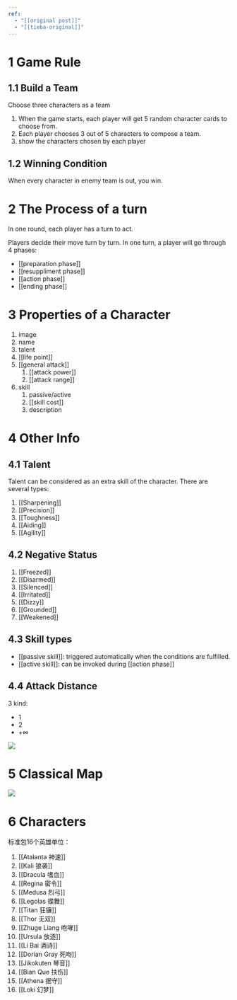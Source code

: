 ```yaml
---
ref:
  - "[[original post]]"
  - "[[tieba-original]]"
---
```

# 1 Game Rule  
## 1.1 Build a Team

Choose three characters as a team
1. When the game starts, each player will get 5 random character cards to choose from.
2. Each player chooses 3 out of 5 characters to compose a team.
3. show the characters chosen by each player
## 1.2 Winning Condition

When every character in enemy team is out, you win.
# 2 The Process of a turn

In one round, each player has a turn to act.

Players decide their move turn by turn. In one turn, a player will go through 4 phases:
- [[preparation phase]]
- [[resuppliment phase]]
- [[action phase]]
- [[ending phase]]

# 3 Properties of a Character

1. image
2. name
3. talent
4. [[life point]]
5. [[general attack]]
	1. [[attack power]]
	2. [[attack range]]
6. skill
	1. passive/active
	2. [[skill cost]]
	3. description
# 4 Other Info  
## 4.1 Talent

Talent can be considered as an extra skill of the character. There are several types:
1. [[Sharpening]]
2. [[Precision]]
3. [[Toughness]]
4. [[Aiding]]
5. [[Agility]]
## 4.2 Negative Status

1. [[Freezed]]
1. [[Disarmed]]
2. [[Silenced]]
3. [[Irritated]]
4. [[Dizzy]]
5. [[Grounded]]
6. [[Weakened]]
## 4.3 Skill types
- [[passive skill]]: triggered automatically when the conditions are fulfilled.
- [[active skill]]: can be invoked during [[action phase]]
## 4.4 Attack Distance
3 kind:
- 1
- 2
- $+\infty$

![](https://imgsa.baidu.com/forum/w%3D580/sign=67ee02ea7d8da9774e2f86238050f872/faa9ededab64034f558e03dfa1c379310b551d7e.jpg)
# 5 Classical Map 
![](https://imgsa.baidu.com/forum/w%3D580/sign=dcdb9cf100f41bd5da53e8fc61d881a0/8a95893df8dcd1001b6483fb7c8b4710bb122fc6.jpg)
# 6 Characters
标准包16个英雄单位：
1. [[Atalanta 神速]]
2. [[Kali 狼袭]]
3. [[Dracula 嗜血]]
4. [[Regina 密令]]
5. [[Medusa 烈弓]]
6. [[Legolas 蝶舞]]  
7. [[Titan 狂镰]]
8. [[Thor 无双]]
9. [[Zhuge Liang 咆哮]]
10. [[Ursula 放逐]]
11. [[Li Bai 酒诗]]
12. [[Dorian Gray 死吻]]
13. [[Jikokuten 琴音]]
14. [[Bian Que 扶伤]]
15. [[Athena 据守]]
16. [[Loki 幻梦]]